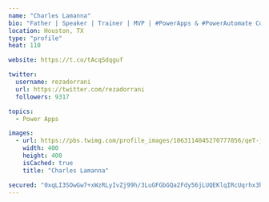 ```yaml
---
name: "Charles Lamanna"
bio: "Father | Speaker | Trainer | MVP | #PowerApps & #PowerAutomate Community Super User | YouTuber Right-pointing triangle http://youtube.com/c/rezadorrani | Learn - Share - Clockwise rightwards and leftwards open circle arrows"
location: Houston, TX
type: "profile"
heat: 110

website: https://t.co/tAcqSdqguf

twitter:
  username: rezadorrani
  url: https://twitter.com/rezadorrani
  followers: 9317

topics:
  - Power Apps

images:
  - url: https://pbs.twimg.com/profile_images/1063114045270777856/qeT-jpWr_400x400.jpg
    width: 400
    height: 400
    isCached: true
    title: "Charles Lamanna"

secured: "0xqLI3SOwGw7+xWzRLyIvZj99h/3LuGFGbGQa2Fdy56jLUQEKlqIRcUqrhx3hjJfDqA6ObKvbE3gHYKTVGW+Uh6IblT6oIDZhiUlhtkcAkDwPhv1iPNd8EYNzr6LY3TY1VoEJZHl6y+UyQ3FhlzYS6otf47LZAUW6idEHYG6Z9Nx+T5ObveqgMzjmXswpsVg7D0NIlEg1+6m8E/o7XbFE1JgO30ovtuYT4/cDXk3PAaPazDNkW2RwqyDw4kw5lgEoJkp7wuKb+++fKFtzrbi5pBxBuAeR+lCdm0w10BJV9zNraeInuykkcZoNakWQAoI6AMcM4ECaTSymMWD3YJhSlQy2Dt578T/AuJ2brIuMK/dMRPVWNr8gLtrW9HmSwgauVVbNz5uBmogQFuCM7r4oSiA+RsyJD5SJiMnFOgstEY=;9k0w9k172+LDRX+0Bqyn0g=="
---
```


